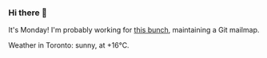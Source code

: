 ### Hi there :wave:

It's Monday! I'm probably working for [this bunch](https://github.com/kohofinancial), maintaining a Git mailmap.

Weather in Toronto: sunny, at +16°C.
